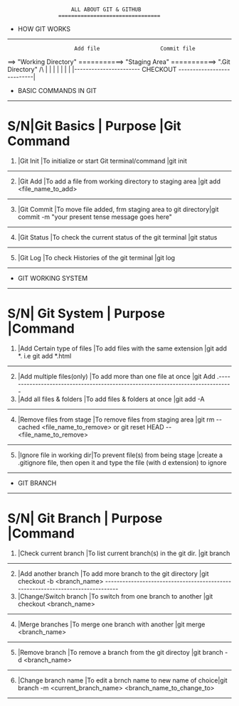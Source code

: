                         ALL ABOUT GIT & GITHUB
                    ================================


* HOW GIT WORKS
-----------------------------

                         Add file                   Commit file
==> "Working Directory" ===========> "Staging Area" ===========> ".Git Directory"
          /\                                                            |
           |                                                            |
           |                                                            |
           |                                                            |
           |----------------------- CHECKOUT ---------------------------|


* BASIC COMMANDS IN GIT
-----------------------------
S/N|Git Basics |                   Purpose                           |Git Command
=================================================================================
1. |Git Init   |To initialize or start Git terminal/command          |git init
---------------------------------------------------------------------------------
2. |Git Add    |To add a file from working directory to staging area |git add <file_name_to_add>
---------------------------------------------------------------------------------
3. |Git Commit |To move file added, frm staging area to git directory|git commit -m "your present tense message goes here"
---------------------------------------------------------------------------------
4. |Git Status |To check the current status of the git terminal      |git status
---------------------------------------------------------------------------------
5. |Git Log    |To check Histories of the git terminal               |git log
---------------------------------------------------------------------------------


* GIT WORKING SYSTEM
-----------------------------
S/N|     Git System           |             Purpose                 |Command
=================================================================================
1. |Add Certain type of files |To add files with the same extension |git add *.<extension e.g html> i.e git add *.html
---------------------------------------------------------------------------------
2. |Add multiple files(only)  |To add more than one file at once    |git Add .-------------------------------------------------------------------------------
3. |Add all files & folders   |To add files & folders at once       |git add -A
---------------------------------------------------------------------------------
4. |Remove files from stage   |To remove files from staging area    |git rm --cached <file_name_to_remove> or git reset HEAD -- <file_name_to_remove>
--------------------------------------------------------------------------------
5. |Ignore file in working dir|To prevent file(s) from being stage  |create a    .gitignore file, then open it and type the file (with d extension) to ignore
--------------------------------------------------------------------------------


* GIT BRANCH
-----------------------------
S/N|     Git Branch           |             Purpose                 |Command
=================================================================================
1. |Check current branch |To list current branch(s) in the git dir. |git branch
---------------------------------------------------------------------------------
2. |Add another branch   |To add more branch to the git directory   |git checkout -b <branch_name> -------------------------------------------------------------------------------
3. |Change/Switch branch |To switch from one branch to another      |git checkout <branch_name>
---------------------------------------------------------------------------------
4. |Merge branches       |To merge one branch with another          |git merge <branch_name>
--------------------------------------------------------------------------------
5. |Remove branch        |To remove a branch from the git directoy  |git branch -d <branch_name>
--------------------------------------------------------------------------------
6. |Change branch name   |To edit a brnch name to new name of choice|git branch -m <current_branch_name> <branch_name_to_change_to>
--------------------------------------------------------------------------------
